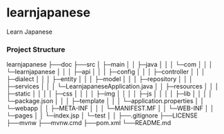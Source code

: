# learnjapanese
Learn Japanese

### Project Structure
learnjapanese 
	├──doc
	├──src
	│	├─main
	│	│	├─java
	│	│	│   └─com
	│	│	│		└─learnjapanese 
	│	│	│			├─api
	│	│	│			├─config
	│	│	│			├─controller
	│	│	│			├─dialect
	│	│	│			├─entity
	│	│	│			├─model
	│	│	│			├─repository
	│	│	│			├─services
	│	│	│			└─LearnjapaneseApplication.java
	│	│	├─resources
	│	│	│	├─static
	│	│	│	│	├─css
	│	│	│	│	├─img
	│	│	│	│	├─js
	│	│	│	│	├─lib
	│	│	│	│	└─package.json
	│	│	│	├─template
	│	│	│	└─application.properties
	│	│	└─webapp
	│	│		├─META-INF
	│	│		│	└─MANIFEST.MF
	│	│		└─WEB-INF
	│	│			└─pages
	│	│				└─index.jsp
	│	└─test
	│
	│
	├──.gitignore
	├──LICENSE
	├──mvnw
	├──mvnw.cmd
	├──pom.xml
	└──README.md
	
